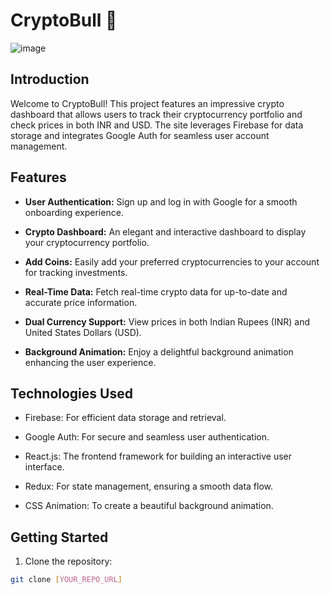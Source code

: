 # CryptoBull 🚀

![image](https://github.com/vinit717/Crypto-Bull/assets/111434418/037c185d-61f7-45dc-8224-aa5c34449d95)


## Introduction

Welcome to CryptoBull! This project features an impressive crypto dashboard that allows users to track their cryptocurrency portfolio and check prices in both INR and USD. The site leverages Firebase for data storage and integrates Google Auth for seamless user account management.

## Features

- **User Authentication:** Sign up and log in with Google for a smooth onboarding experience.

- **Crypto Dashboard:** An elegant and interactive dashboard to display your cryptocurrency portfolio.

- **Add Coins:** Easily add your preferred cryptocurrencies to your account for tracking investments.

- **Real-Time Data:** Fetch real-time crypto data for up-to-date and accurate price information.

- **Dual Currency Support:** View prices in both Indian Rupees (INR) and United States Dollars (USD).

- **Background Animation:** Enjoy a delightful background animation enhancing the user experience.

## Technologies Used

- Firebase: For efficient data storage and retrieval.

- Google Auth: For secure and seamless user authentication.

- React.js: The frontend framework for building an interactive user interface.

- Redux: For state management, ensuring a smooth data flow.

- CSS Animation: To create a beautiful background animation.

## Getting Started

1. Clone the repository:

```bash
git clone [YOUR_REPO_URL]

